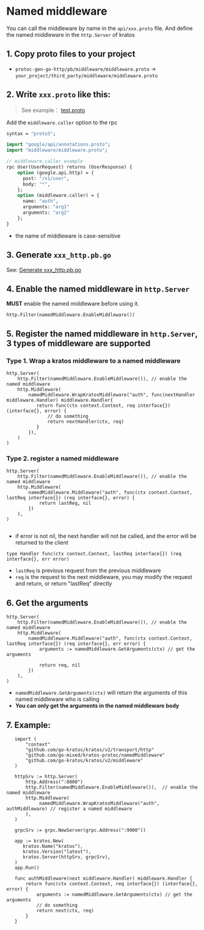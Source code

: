 
# Named middleware

You can call the middleware by name in the `api/xxx.proto` file.
And define the named middleware in the `http.Server` of kratos

## 1. Copy proto files to your project

- `protoc-gen-go-http/pb/middleware/middleware.proto` -> `your_project/third_party/middleware/middleware.proto`


## 2. Write `xxx.proto` like this:

> See example： [test.proto](../protoc-gen-go-http/examples/test.proto)

Add the `middleware.caller` option to the rpc

```proto
syntax = "proto3";

import "google/api/annotations.proto";
import "middleware/middleware.proto";

// middleware.caller example
rpc User(UserRequest) returns (UserResponse) {
    option (google.api.http) = {
      post: "/v1/user",
      body: "*",
    };
    option (middleware.caller) = {
      name: "auth",
      arguments: "arg1"
      arguments: "arg2"
    };
}

```

- the name of middleware is case-sensitive

## 3. Generate `xxx_http.pb.go`

See: [Generate xxx_http.pb.go](../README.md#generate-xxx_http.pb.go)

## 4. Enable the named middleware in `http.Server`
**MUST** enable the named middleware before using it.

```golang
http.Filter(namedMiddleware.EnableMiddleware())
```

## 5. Register the named middleware in `http.Server`, 3 types of middleware are supported


### Type 1. Wrap a kratos middleware to a named middleware

```golang
http.Server(
    http.Filter(namedMiddleware.EnableMiddleware()), // enable the named middleware
    http.Middleware(
		namedMiddleware.WrapKratosMiddleware("auth", func(nextHandler middleware.Handler) middleware.Handler{
           return func(ctx context.Context, req interface{}) (interface{}, error) {
               // do something
               return nextHandler(ctx, req)
           }
        }),
    )
)
```

### Type 2. register a named middleware

```golang
http.Server(
    http.Filter(namedMiddleware.EnableMiddleware()), // enable the named middleware
    http.Middleware(
		namedMiddleware.Middleware("auth", func(ctx context.Context, lastReq interface{}) (req interface{}, error) {
            return lastReq, nil
        })
    ),
)
   
```
- if error is not nil, the next handler will not be called, and the error will be returned to the client

```
type Handler func(ctx context.Context, lastReq interface{}) (req interface{}, err error)
```

- `lastReq` is previous request from the previous middleware
- `req` is the request to the next middleware, you may modify the request and return, or return "lastReq" directly

## 6. Get the arguments

```golang
http.Server(
    http.Filter(namedMiddleware.EnableMiddleware()), // enable the named middleware
    http.Middleware(
        namedMiddleware.Middleware("auth", func(ctx context.Context, lastReq interface{}) (req interface{}, err error) {
            arguments := namedMiddleware.GetArguments(ctx) // get the arguments

            return req, nil
        })
    ),
)
```

- `namedMiddleware.GetArguments(ctx)` will return the arguments of this named middleware who is calling
- **You can only get the arguments in the named middleware body**


## 7. Example:

```golang 
   import (
       "context"
       "github.com/go-kratos/kratos/v2/transport/http"
       "github.com/go-mixed/kratos-protoc/namedMiddleware"
       "github.com/go-kratos/kratos/v2/middleware"
   )
   
   httpSrv := http.Server(
       http.Address(":8000")
       http.Filter(namedMiddleware.EnableMiddleware()),  // enable the named middleware
       http.Middleware(
            namedMiddleware.WrapKratosMiddleware("auth", authMiddleware) // register a named middleware
       ),
   )
   
   grpcSrv := grpc.NewServer(grpc.Address(":9000"))
   
   app := kratos.New(
      kratos.Name("kratos"),
      kratos.Version("latest"),
      kratos.Server(httpSrv, grpcSrv),
   )
   app.Run()
   
   func authMiddleware(next middleware.Handler) middleware.Handler {
       return func(ctx context.Context, req interface{}) (interface{}, error) {
           arguments := namedMiddleware.GetArguments(ctx) // get the arguments
           // do something
           return next(ctx, req)
       }
   }
```